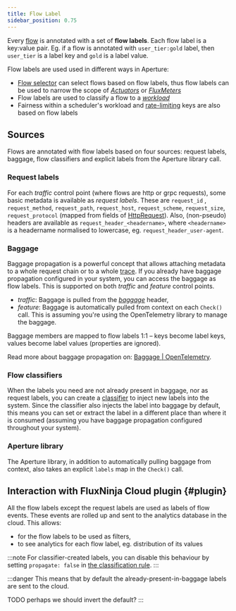 ```yaml
---
title: Flow Label
sidebar_position: 0.75
---
```


Every [flow][flow] is annotated with a set of **flow labels**.
Each flow label is a key:value pair.
Eg. if a flow is annotated with `user_tier:gold` label, then `user_tier` is a label key
and `gold` is a label value.

Flow labels are used used in different ways in Aperture:

- [Flow selector][selector] can select flows based on flow labels, thus flow labels can be used to narrow the scope
  of [_Actuators_][actuators] or [_FluxMeters_][fluxmeter]
- Flow labels are used to classify a flow to a [_workload_][workload]
- Fairness within a scheduler's workload and [rate-limiting][ratelimiter] keys
  are also based on flow labels

## Sources

Flows are annotated with flow labels based on four sources: request labels, baggage, flow classifiers and explicit labels from the Aperture library call.

### Request labels

For each _traffic_ control point (where flows are http or grpc requests), some
basic metadata is available as _request labels_.
These are `request_id` , `request_method`, `request_path`, `request_host`,
`request_scheme`, `request_size`, `request_protocol` (mapped from fields of
[HttpRequest][authz-request-http]).
Also, (non-pseudo) headers are available as `request_header_<headername>`, where
`<headername>` is a headername normalised to lowercase, eg. `request_header_user-agent`.

### Baggage

Baggage propagation is a powerful concept that allows attaching metadata to a
whole request chain or to a whole [trace][traces].
If you already have baggage propagation configured in your system,
you can access the baggage as flow labels.
This is supported on both _traffic_ and _feature_ control points.

- _traffic_: Baggage is pulled from the [_baggage_][baggage] header,
- _feature_: Baggage is automatically pulled from context on
  each `Check()` call. This is assuming you're using the OpenTelemetry library to
  manage the baggage.

Baggage members are mapped to flow labels 1:1 –
keys become label keys, values become label values (properties are ignored).

Read more about baggage propagation on:
[Baggage | OpenTelemetry](https://opentelemetry.io/docs/concepts/signals/baggage/).

### Flow classifiers

When the labels you need are not already present in baggage, nor as request
labels, you can create a [classifier](classifier) to inject new labels into the
system. Since the classifier also injects the label into baggage by default,
this means you can set or extract the label in a different place than where it is consumed
(assuming you have baggage propagation configured
throughout your system).

### Aperture library

The Aperture library, in addition to automatically pulling baggage from context,
also takes an explicit `labels` map in the `Check()` call.

## Interaction with FluxNinja Cloud plugin {#plugin}

All the flow labels except the request labels are used as labels of flow
events. These events are rolled up and sent to the analytics database in the
cloud. This allows:

- for the flow labels to be used as filters,
- to see analytics for each flow label, eg. distribution of its values

:::note
For classifier-created labels, you can disable this behaviour by setting
`propagate: false`
in [the classification rule](/reference/configuration/policies.md#-v1rule).
:::

:::danger
This means that by default the already-present-in-baggage labels are sent to
the cloud.

TODO perhaps we should invert the default?
:::

[flow]: /concepts/flow-control/flow-control.md#flow
[selector]: /concepts/flow-control/selector.md
[actuators]: /concepts/flow-control/actuators/actuators.md
[scheduler]: /concepts/flow-control/actuators/scheduler.md
[workload]: /concepts/flow-control/actuators/scheduler.md#workload
[ratelimiter]: /concepts/flow-control/actuators/rate-limiter.md
[fluxmeter]: /concepts/flow-control/fluxmeter.md
[authz-request-http]: https://github.com/envoyproxy/envoy/blob/637a92a56e2739b5f78441c337171968f18b46ee/api/envoy/service/auth/v3/attribute_context.proto#L102
[baggage]: https://www.w3.org/TR/baggage/#baggage-http-header-format
[traces]: https://opentelemetry.io/docs/concepts/observability-primer/#distributed-traces
